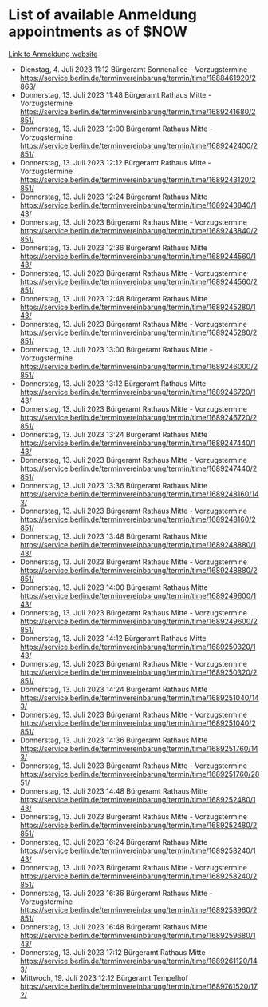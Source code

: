 # List of available Anmeldung appointments as of $NOW
[Link to Anmeldung website](https://service.berlin.de/terminvereinbarung/termin/tag.php?termin=1&anliegen[]=120686&dienstleisterlist=122210,122217,327316,122219,327312,122227,327314,122231,327346,122243,327348,122254,122252,329742,122260,329745,122262,329748,122271,327278,122273,327274,122277,327276,330436,122280,327294,122282,327290,122284,327292,122291,327270,122285,327266,122286,327264,122296,327268,150230,329760,122297,327286,122294,327284,122312,329763,122314,329775,122304,327330,122311,327334,122309,327332,317869,122281,327352,122279,329772,122283,122276,327324,122274,327326,122267,329766,122246,327318,122251,327320,122257,327322,122208,327298,122226,327300&herkunft=http%3A%2F%2Fservice.berlin.de%2Fdienstleistung%2F120686%2F)
- Dienstag, 4. Juli 2023 11:12 Bürgeramt Sonnenallee - Vorzugstermine https://service.berlin.de/terminvereinbarung/termin/time/1688461920/2863/
- Donnerstag, 13. Juli 2023 11:48 Bürgeramt Rathaus Mitte - Vorzugstermine https://service.berlin.de/terminvereinbarung/termin/time/1689241680/2851/
- Donnerstag, 13. Juli 2023 12:00 Bürgeramt Rathaus Mitte - Vorzugstermine https://service.berlin.de/terminvereinbarung/termin/time/1689242400/2851/
- Donnerstag, 13. Juli 2023 12:12 Bürgeramt Rathaus Mitte - Vorzugstermine https://service.berlin.de/terminvereinbarung/termin/time/1689243120/2851/
- Donnerstag, 13. Juli 2023 12:24 Bürgeramt Rathaus Mitte https://service.berlin.de/terminvereinbarung/termin/time/1689243840/143/
- Donnerstag, 13. Juli 2023  Bürgeramt Rathaus Mitte - Vorzugstermine https://service.berlin.de/terminvereinbarung/termin/time/1689243840/2851/
- Donnerstag, 13. Juli 2023 12:36 Bürgeramt Rathaus Mitte https://service.berlin.de/terminvereinbarung/termin/time/1689244560/143/
- Donnerstag, 13. Juli 2023  Bürgeramt Rathaus Mitte - Vorzugstermine https://service.berlin.de/terminvereinbarung/termin/time/1689244560/2851/
- Donnerstag, 13. Juli 2023 12:48 Bürgeramt Rathaus Mitte https://service.berlin.de/terminvereinbarung/termin/time/1689245280/143/
- Donnerstag, 13. Juli 2023  Bürgeramt Rathaus Mitte - Vorzugstermine https://service.berlin.de/terminvereinbarung/termin/time/1689245280/2851/
- Donnerstag, 13. Juli 2023 13:00 Bürgeramt Rathaus Mitte - Vorzugstermine https://service.berlin.de/terminvereinbarung/termin/time/1689246000/2851/
- Donnerstag, 13. Juli 2023 13:12 Bürgeramt Rathaus Mitte https://service.berlin.de/terminvereinbarung/termin/time/1689246720/143/
- Donnerstag, 13. Juli 2023  Bürgeramt Rathaus Mitte - Vorzugstermine https://service.berlin.de/terminvereinbarung/termin/time/1689246720/2851/
- Donnerstag, 13. Juli 2023 13:24 Bürgeramt Rathaus Mitte https://service.berlin.de/terminvereinbarung/termin/time/1689247440/143/
- Donnerstag, 13. Juli 2023  Bürgeramt Rathaus Mitte - Vorzugstermine https://service.berlin.de/terminvereinbarung/termin/time/1689247440/2851/
- Donnerstag, 13. Juli 2023 13:36 Bürgeramt Rathaus Mitte https://service.berlin.de/terminvereinbarung/termin/time/1689248160/143/
- Donnerstag, 13. Juli 2023  Bürgeramt Rathaus Mitte - Vorzugstermine https://service.berlin.de/terminvereinbarung/termin/time/1689248160/2851/
- Donnerstag, 13. Juli 2023 13:48 Bürgeramt Rathaus Mitte https://service.berlin.de/terminvereinbarung/termin/time/1689248880/143/
- Donnerstag, 13. Juli 2023  Bürgeramt Rathaus Mitte - Vorzugstermine https://service.berlin.de/terminvereinbarung/termin/time/1689248880/2851/
- Donnerstag, 13. Juli 2023 14:00 Bürgeramt Rathaus Mitte https://service.berlin.de/terminvereinbarung/termin/time/1689249600/143/
- Donnerstag, 13. Juli 2023  Bürgeramt Rathaus Mitte - Vorzugstermine https://service.berlin.de/terminvereinbarung/termin/time/1689249600/2851/
- Donnerstag, 13. Juli 2023 14:12 Bürgeramt Rathaus Mitte https://service.berlin.de/terminvereinbarung/termin/time/1689250320/143/
- Donnerstag, 13. Juli 2023  Bürgeramt Rathaus Mitte - Vorzugstermine https://service.berlin.de/terminvereinbarung/termin/time/1689250320/2851/
- Donnerstag, 13. Juli 2023 14:24 Bürgeramt Rathaus Mitte https://service.berlin.de/terminvereinbarung/termin/time/1689251040/143/
- Donnerstag, 13. Juli 2023  Bürgeramt Rathaus Mitte - Vorzugstermine https://service.berlin.de/terminvereinbarung/termin/time/1689251040/2851/
- Donnerstag, 13. Juli 2023 14:36 Bürgeramt Rathaus Mitte https://service.berlin.de/terminvereinbarung/termin/time/1689251760/143/
- Donnerstag, 13. Juli 2023  Bürgeramt Rathaus Mitte - Vorzugstermine https://service.berlin.de/terminvereinbarung/termin/time/1689251760/2851/
- Donnerstag, 13. Juli 2023 14:48 Bürgeramt Rathaus Mitte https://service.berlin.de/terminvereinbarung/termin/time/1689252480/143/
- Donnerstag, 13. Juli 2023  Bürgeramt Rathaus Mitte - Vorzugstermine https://service.berlin.de/terminvereinbarung/termin/time/1689252480/2851/
- Donnerstag, 13. Juli 2023 16:24 Bürgeramt Rathaus Mitte https://service.berlin.de/terminvereinbarung/termin/time/1689258240/143/
- Donnerstag, 13. Juli 2023  Bürgeramt Rathaus Mitte - Vorzugstermine https://service.berlin.de/terminvereinbarung/termin/time/1689258240/2851/
- Donnerstag, 13. Juli 2023 16:36 Bürgeramt Rathaus Mitte - Vorzugstermine https://service.berlin.de/terminvereinbarung/termin/time/1689258960/2851/
- Donnerstag, 13. Juli 2023 16:48 Bürgeramt Rathaus Mitte https://service.berlin.de/terminvereinbarung/termin/time/1689259680/143/
- Donnerstag, 13. Juli 2023 17:12 Bürgeramt Rathaus Mitte https://service.berlin.de/terminvereinbarung/termin/time/1689261120/143/
- Mittwoch, 19. Juli 2023 12:12 Bürgeramt Tempelhof https://service.berlin.de/terminvereinbarung/termin/time/1689761520/172/
